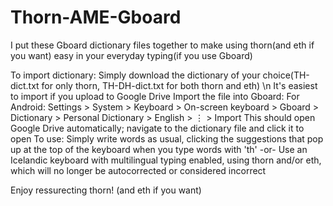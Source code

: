 # Thorn-AME-Gboard
I put these Gboard dictionary files together to make using thorn(and eth if you want) easy in your everyday typing(if you use Gboard)

To import dictionary:
  Simply download the dictionary of your choice(TH-dict.txt for only thorn, TH-DH-dict.txt for both thorn and eth) \n
    It's easiest to import if you upload to Google Drive
  Import the file into Gboard:
    For Android:
      Settings > System > Keyboard > On-screen keyboard > Gboard > Dictionary > Personal Dictionary > English > ⋮ > Import
      This should open Google Drive automatically; navigate to the dictionary file and click it to open
To use:
  Simply write words as usual, clicking the suggestions that pop up at the top of the keyboard when you type words with 'th'
  -or-
  Use an Icelandic keyboard with multilingual typing enabled, using thorn and/or eth, which will no longer be autocorrected or considered incorrect

Enjoy ressurecting thorn!
  (and eth if you want)
